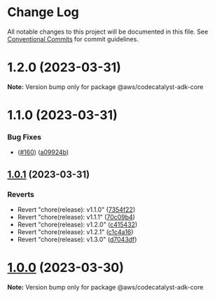 # Change Log

All notable changes to this project will be documented in this file.
See [Conventional Commits](https://conventionalcommits.org) for commit guidelines.

# 1.2.0 (2023-03-31)

**Note:** Version bump only for package @aws/codecatalyst-adk-core





# 1.1.0 (2023-03-31)


### Bug Fixes

* ([#160](https://git.service.quokka.codes/v1/AEF-Team/ActionsDevKit/ActionsDevKit/issues/160)) ([a09924b](https://git.service.quokka.codes/v1/AEF-Team/ActionsDevKit/ActionsDevKit/commits/a09924b50ebf373c63c9989fb45b2af3dda8278c))





## [1.0.1](https://git.service.quokka.codes/v1/AEF-Team/ActionsDevKit/ActionsDevKit/compare/v1.2.1...v1.0.1) (2023-03-31)


### Reverts

* Revert "chore(release): v1.1.0" ([7354f22](https://git.service.quokka.codes/v1/AEF-Team/ActionsDevKit/ActionsDevKit/commits/7354f223e8526d83ab5f718560d0501a1c8c5c76))
* Revert "chore(release): v1.1.1" ([70c09b4](https://git.service.quokka.codes/v1/AEF-Team/ActionsDevKit/ActionsDevKit/commits/70c09b454ed11011d288ebbc21ee083d7c73e0f6))
* Revert "chore(release): v1.2.0" ([c415432](https://git.service.quokka.codes/v1/AEF-Team/ActionsDevKit/ActionsDevKit/commits/c415432eb9025dc13ec72a6615825c51caaf0709))
* Revert "chore(release): v1.2.1" ([c1c4a16](https://git.service.quokka.codes/v1/AEF-Team/ActionsDevKit/ActionsDevKit/commits/c1c4a16d179e5e52344e988410ded62a645850a7))
* Revert "chore(release): v1.3.0" ([d7043df](https://git.service.quokka.codes/v1/AEF-Team/ActionsDevKit/ActionsDevKit/commits/d7043df08ac67b5bb82831903f1e6f93a52af7d4))





# [1.0.0](https://git.service.quokka.codes/v1/AEF-Team/ActionsDevKit/ActionsDevKit/compare/v0.109.1...v1.0.0) (2023-03-30)

**Note:** Version bump only for package @aws/codecatalyst-adk-core
